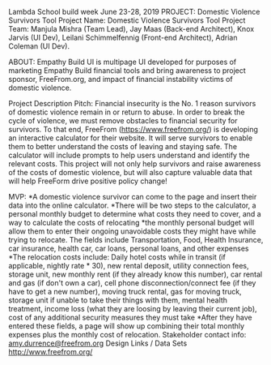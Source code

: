 Lambda School build week June 23-28, 2019
PROJECT:  Domestic Violence Survivors Tool 
Project Name: Domestic Violence Survivors Tool
Project Team:  Manjula Mishra (Team Lead), Jay Maas (Back-end Architect), Knox Jarvis (UI Dev), Leilani Schimmelfennig (Front-end Architect), Adrian Coleman (UI Dev).

ABOUT: Empathy Build UI is multipage UI developed for purposes of marketing Empathy Build financial tools and bring awareness to project sponsor, FreeFrom.org, and impact of financial instability victims of domestic violence.
    


Project Description
Pitch: Financial insecurity is the No. 1 reason survivors of domestic violence remain in or return to abuse. In order to break the cycle of violence, we must remove obstacles to financial security for survivors. To that end, FreeFrom (https://www.freefrom.org/) is developing an interactive calculator for their website. It will serve survivors to enable them to better understand the costs of leaving and staying safe. The calculator will include prompts to help users understand and identify the relevant costs. This project will not only help survivors and raise awareness of the costs of domestic violence, but will also capture valuable data that will help FreeForm drive positive policy change!

MVP:
*A domestic violence survivor can come to the page and insert their data into the online calculator.
*There will be two steps to the calculator, a personal monthly budget to determine what costs they need to cover, and a way to calculate the costs of relocating
*the monthly personal budget will allow them to enter their ongoing unavoidable costs they might have while trying to relocate. The fields include Transportation, Food, Health Insurance, car insurance, health car, car loans, personal loans, and other expenses
*The relocation costs include: Daily hotel costs while in transit (if applicable, nightly rate * 30), new rental deposit, utility connection fees, storage unit, new monthly rent (if they already know this number), car rental and gas (if don't own a car), cell phone disconnection/connect fee (if they have to get a new number), moving truck rental, gas for moving truck, storage unit if unable to take their things with them, mental health treatment, income loss (what they are loosing by leaving their current job), cost of any additional security measures they must take
*After they have entered these fields, a page will show up combining their total monthly expenses plus the monthly cost of relocation.
Stakeholder contact info:
amy.durrence@freefrom.org
Design Links / Data Sets
http://www.freefrom.org/
